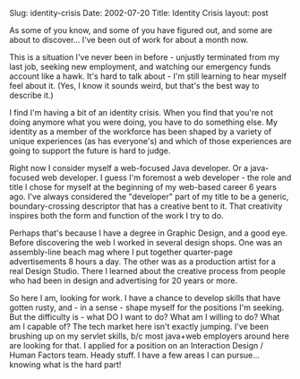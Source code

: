 Slug: identity-crisis
Date: 2002-07-20
Title: Identity Crisis
layout: post

As some of you know, and some of you have figured out, and some are about to discover... I&#39;ve been out of work for about a month now.

This is a situation I&#39;ve never been in before - unjustly terminated from my last job, seeking new employment, and watching our emergency funds account like a hawk. It&#39;s hard to talk about - I&#39;m still learning to hear myself feel about it. (Yes, I know it sounds weird, but that&#39;s the best way to describe it.)

I find I&#39;m having a bit of an identity crisis. When you find that you&#39;re not doing anymore what you were doing, you have to do something else. My identity as a member of the workforce has been shaped by a variety of unique experiences (as has everyone&#39;s) and which of those experiences are going to support the future is hard to judge.

Right now I consider myself a web-focused Java developer.  Or a java-focused web developer. I guess I&#39;m foremost a web developer - the role and title I chose for myself at the beginning of my web-based career 6 years ago. I&#39;ve always considered the &quot;developer&quot; part of my title to be a generic, boundary-crossing descriptor that has a creative bent to it. That creativity inspires both the form and function of the work I try to do.

Perhaps that&#39;s because I have a degree in Graphic Design, and a good eye. Before discovering the web I worked in several design shops. One was an assembly-line beach mag where I put together quarter-page advertisements 8 hours a day. The other was as a production artist for a real Design Studio. There I learned about the creative process from people who had been in design and advertising for 20 years or more.

So here I am, looking for work. I have a chance to develop skills that have gotten rusty, and - in a sense - shape myself for the positions I&#39;m seeking. But the difficulty is - what DO I want to do? What am I willing to do? What am I capable of? The tech market here isn&#39;t exactly jumping. I&#39;ve been brushing up on my servlet skills, b/c most java+web employers around here are looking for that. I applied for a position on an Interaction Design / Human Factors team. Heady stuff. I have a few areas I can pursue... knowing what is the hard part!
